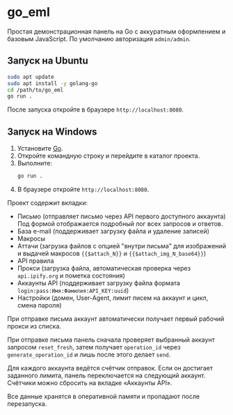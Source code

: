 # go_eml

Простая демонстрационная панель на Go с аккуратным оформлением и базовым JavaScript. По умолчанию авторизация `admin/admin`.

## Запуск на Ubuntu
```bash
sudo apt update
sudo apt install -y golang-go
cd /path/to/go_eml
go run .
```
После запуска откройте в браузере `http://localhost:8080`.

## Запуск на Windows
1. Установите [Go](https://go.dev/dl/).
2. Откройте командную строку и перейдите в каталог проекта.
3. Выполните:
    ```cmd
    go run .
    ```
4. В браузере откройте `http://localhost:8080`.

Проект содержит вкладки:
- Письмо (отправляет письмо через API первого доступного аккаунта)
  Под формой отображается подробный лог всех запросов и ответов.
- База e-mail (поддерживает загрузку файла и удаление записей)
- Макросы
- Аттачи (загрузка файлов с опцией "внутри письма" для изображений и выдачей макросов `{{$attach_N}}` и `{{$attach_img_N_base64}}`)
 - API правила
 - Прокси (загрузка файла, автоматическая проверка через `api.ipify.org` и пометка состояния)
 - Аккаунты API (поддерживает загрузку файла формата `login:pass:Имя:Фамилия:API_KEY:uuid`)
 - Настройки (домен, User-Agent, лимит писем на аккаунт и цикл, смена пароля)

При отправке письма аккаунт автоматически получает первый рабочий прокси из списка.

При отправке письма панель сначала проверяет выбранный аккаунт запросом `reset_fresh`, затем получает `operation_id` через `generate_operation_id` и лишь после этого делает `send`.

Для каждого аккаунта ведётся счётчик отправок. Если он достигает заданного лимита, панель переключается на следующий аккаунт. Счётчики можно сбросить на вкладке «Аккаунты API».

Все данные хранятся в оперативной памяти и пропадают после перезапуска.

